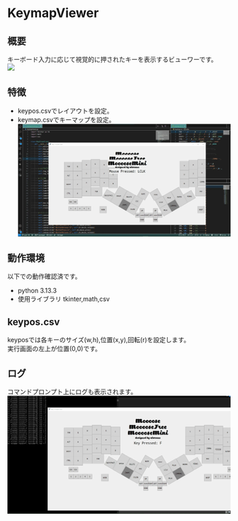 # KeymapViewer
## 概要
キーボード入力に応じて視覚的に押されたキーを表示するビューワーです。  
![](./readmeimage/KeymapViewer_event.webp)  

## 特徴
* keypos.csvでレイアウトを設定。  
* keymap.csvでキーマップを設定。  
![](./readmeimage/KeymapViewer.webp)  

## 動作環境
以下での動作確認済です。  
* python 3.13.3  
* 使用ライブラリ tkinter,math,csv  

## keypos.csv
keyposでは各キーのサイズ(w,h),位置(x,y),回転(r)を設定します。  
実行画面の左上が位置(0,0)です。  

## ログ
コマンドプロンプト上にログも表示されます。  
![](./readmeimage/KeymapViewerLog.webp)

